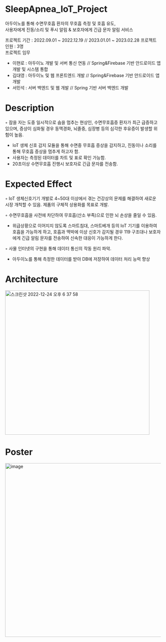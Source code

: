 # SleepApnea_IoT_Project

아두이노를 통해 수면무호흡 환자의 무호흡 측정 및 호흡 유도,  
사용자에게 진동/소리 및 푸시 알림 & 보호자에게 긴급 문자 알림 서비스

프로젝트 기간 : 2022.09.01 ~ 2022.12.19 // 2023.01.01 ~ 2023.02.28
프로젝트 인원 : 3명  
프로젝트 임무 
 - 이현로 : 아두이노 개발 및 서버 통신 연동 // Spring&Firebase 기반 안드로이드 앱 개발 및 시스템 통합 
 - 김대영 : 아두이노 및 웹 프론트엔드 개발 // Spring&Firebase 기반 안드로이드 앱 개발
 - 서민석 : 서버 백엔드 및 웹 개발 // Spring 기반 서버 백엔드 개발


# Description

◦ 잠을 자는 도중 일시적으로 숨을 멈추는 현상인, 수면무호흡증 환자가 최근 급증하고 있으며, 
  증상이 심화될 경우 동맥경화, 뇌졸중, 심장병 등의 심각한 후유증이 발생할 위험이 높음. 
  - IoT 생체 신호 감지 모듈을 통해 수면중 무호흡 증상을 감지하고, 진동이나 소리를 통해 무호흡 증상을 멈추게 하고자 함.
  - 사용자는 측정된 데이터를 차트 및 표로 확인 가능함.
  - 20초이상 수면무호흡 진행시 보호자로 긴급 문자를 전송함.


# Expected Effect 

◦ IoT 생체신호기기 개발로 4~50대 이상에서 겪는 건강상의 문제를 해결하여 새로운 시장 개척할 수 있음.  제품의 구체적 상용화를 목표로 개발.

◦ 수면무호흡을 사전에 차단하여 무호흡(산소 부족)으로 인한 뇌 손상을 줄일 수 있음.
  - 위급상황으로 이어지지 않도록 스마트침대, 스마트베개 등의 IoT 기기를 이용하여 호흡을 가능하게 하고, 호흡과 맥박에 이상 신호가 감지될 경우 119 구조대나 보호자에게 긴급 알림 문자를 전송하여 신속한 대응이 가능하게 한다.

◦ 사물 인터넷의 구현을 통해 데이터 통신의 작동 원리 파악.
  - 아두이노를 통해 측정한 데이터를 받아 DB에 저장하여 데이터 처리 능력 향상

# Architecture


<img width="467" alt="스크린샷 2022-12-24 오후 6 37 58" src="https://user-images.githubusercontent.com/75271204/209430104-bb7ff83b-994d-4ec0-8ca5-9c1b70138111.png">





# Poster

<img width="562" alt="image" src="https://user-images.githubusercontent.com/75271204/209430205-82534435-bad7-4872-a1c6-32202543ae4a.png">







